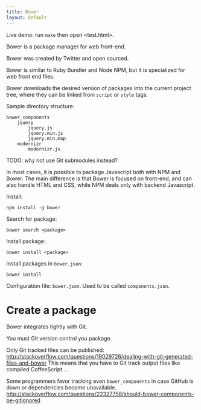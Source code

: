 ```yaml
---
title: Bower
layout: default
---
```


Live demo: run `make` then open <test.html>.

Bower is a package manager for web front-end.

Bower was created by Twitter and open sourced.

Bower is similar to Ruby Bundler and Node NPM, but it is specialized for web front end files.

Bower downloads the desired version of packages into the current project tree,
where they can be linked from `script` or `style` tags.

Sample directory structure:

    bower_components
        jquery
            jquery.js
            jquery.min.js
            jquery.min.map
        modernizr
            modernizr.js

TODO: why not use Git submodules instead?

In most cases, it is possible to package Javascript both with NPM and Bower.
The main difference is that Bower is focused on front-end, and can also handle HTML and CSS,
while NPM deals only with backend Javascript.

Install:

    npm install -g bower

Search for package:

    bower search <package>

Install package:

    bower install <package>

Install packages in `bower.json`:

    bower install

Configuration file: `bower.json`. Used to be called `components.json`.

# Create a package

Bower integrates tightly with Git.

You must Git version control you package.

Only Git tracked files can be published:
<http://stackoverflow.com/questions/19029726/dealing-with-git-generated-files-and-bower>
This means that you have to Git track output files like compiled CoffeeScript ...

Some programmers favor tracking even `bower_components` in case GitHub is down
or dependencies become unavailable.
<http://stackoverflow.com/questions/22327758/should-bower-components-be-gitignored>

